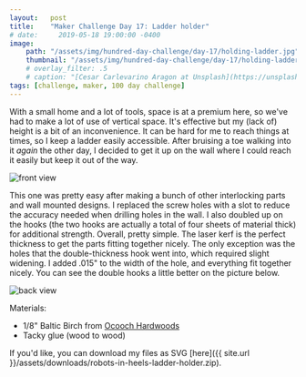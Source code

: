 ```yaml
---
layout:   post
title:    "Maker Challenge Day 17: Ladder holder"
# date:     2019-05-18 19:00:00 -0400
image:
    path: "/assets/img/hundred-day-challenge/day-17/holding-ladder.jpg"
    thumbnail: "/assets/img/hundred-day-challenge/day-17/holding-ladder.jpg"
    # overlay_filter: .5
    # caption: "[Cesar Carlevarino Aragon at Unsplash](https://unsplash.com/photos/NL_DF0Klepc)"
tags: [challenge, maker, 100 day challenge]
---
```

With a small home and a lot of tools, space is at a premium here, so we've had to make a lot of use of vertical space. It's effective but my (lack of) height is a bit of an inconvenience. It can be hard for me to reach things at times, so I keep a ladder easily accessible. After bruising a toe walking into it *again* the other day, I decided to get it up on the wall where I could reach it easily but keep it out of the way.

![front view]({{"/assets/img/hundred-day-challenge/day-17/front-view.jpg"}})

This one was pretty easy after making a bunch of other interlocking parts and wall mounted designs. I replaced the screw holes with a slot to reduce the accuracy needed when drilling holes in the wall. I also doubled up on the hooks (the two hooks are actually a total of four sheets of material thick) for additional strength. Overall, pretty simple. The laser kerf is the perfect thickness to get the parts fitting together nicely. The only exception was the holes that the double-thickness hook went into, which required slight widening. I added .015" to the width of the hole, and everything fit together nicely. You can see the double hooks a little better on the picture below.

![back view]({{"/assets/img/hundred-day-challenge/day-17/back-view.jpg"}})

Materials:

* 1/8" Baltic Birch from [Ocooch Hardwoods](http://www.ocoochhardwoods.com)
* Tacky glue (wood to wood)

If you'd like, you can download my files as SVG [here]({{ site.url }}/assets/downloads/robots-in-heels-ladder-holder.zip).